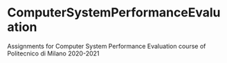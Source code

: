 # ComputerSystemPerformanceEvaluation
Assignments for Computer System Performance Evaluation course of Politecnico di Milano 2020-2021
